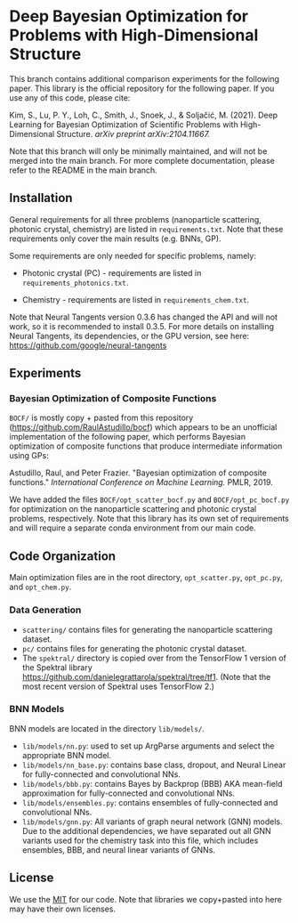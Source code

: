 # Deep Bayesian Optimization for Problems with High-Dimensional Structure

This branch contains additional comparison experiments for the following paper. This library is the official repository for the following paper. If you use any of this code, please cite:

Kim, S., Lu, P. Y., Loh, C., Smith, J., Snoek, J., & Soljačić, M. (2021). Deep Learning for Bayesian Optimization of Scientific Problems with High-Dimensional Structure. *arXiv preprint arXiv:2104.11667.*

Note that this branch will only be minimally maintained, and will not be merged into the main branch.
For more complete documentation, please refer to the README in the main branch.

## Installation

General requirements for all three problems (nanoparticle scattering, photonic crystal, chemistry) 
are listed in `requirements.txt`. 
Note that these requirements only cover the main results (e.g. BNNs, GP).

Some requirements are only needed for specific problems, namely:
* Photonic crystal (PC) - requirements are listed in `requirements_photonics.txt`.

* Chemistry - requirements are listed in `requirements_chem.txt`.

Note that Neural Tangents version 0.3.6 has changed the API and will not work, so it is recommended to install 0.3.5. 
For more details on installing Neural Tangents, its dependencies, or the GPU version, see here:
https://github.com/google/neural-tangents


## Experiments

### Bayesian Optimization of Composite Functions

`BOCF/` is mostly copy + pasted from this repository (https://github.com/RaulAstudillo/bocf) which appears to be 
an unofficial implementation of the following paper, which performs Bayesian optimization of composite functions that
produce intermediate information using GPs:

Astudillo, Raul, and Peter Frazier. "Bayesian optimization of composite functions." *International Conference on Machine Learning.* PMLR, 2019.

We have added the files `BOCF/opt_scatter_bocf.py` and `BOCF/opt_pc_bocf.py` for optimization on the nanoparticle
scattering and photonic crystal problems, respectively. Note that this library has its own set of requirements and
will require a separate conda environment from our main code.

## Code Organization

Main optimization files are in the root directory, `opt_scatter.py`, `opt_pc.py`, and `opt_chem.py`.

### Data Generation

* `scattering/` contains files for generating the nanoparticle scattering dataset.
* `pc/` contains files for generating the photonic crystal dataset.
* The `spektral/` directory is copied over from the TensorFlow 1 version of the Spektral library 
https://github.com/danielegrattarola/spektral/tree/tf1. 
(Note that the most recent version of Spektral uses TensorFlow 2.)

### BNN Models

BNN models are located in the directory `lib/models/`. 
* `lib/models/nn.py`: used to set up ArgParse arguments and select the appropriate BNN model.
* `lib/models/nn_base.py`: contains base class, dropout, and Neural Linear for fully-connected and convolutional NNs. 
* `lib/models/bbb.py`: contains Bayes by Backprop (BBB) AKA mean-field approximation for fully-connected and convolutional NNs. 
* `lib/models/ensembles.py`: contains ensembles of fully-connected and convolutional NNs.
* `lib/models/gnn.py`: All variants of graph neural network (GNN) models. Due to the additional dependencies, we have
separated out all GNN variants used for the chemistry task into this file, which includes ensembles, BBB, and neural linear variants of GNNs.

## License
We use the [MIT](https://choosealicense.com/licenses/mit/) for our code. 
Note that libraries we copy+pasted into here may have their own licenses.
